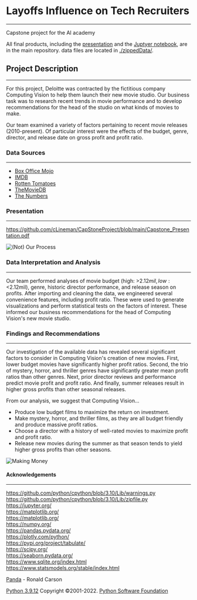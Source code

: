 # Layoffs Influence on Tech Recruiters
***
Capstone project for the AI academy 

All final products, including the [presentation](https://github.com/cLineman/CapStoneProject/blob/main/presentation.pdf) and the [Juptyer notebook](https://github.com/aldonahue/Apprenticeship-Capstone/blob/main/Technical%20recruiting%20.ipynb), are in the main repository.  data files are located in [./zippedData/](https://github.com/cLineman/CapStoneProject/tree/main/zippedData).

## Project Description
***
For this project, Deloitte was contracted by the fictitious company Computing Vision to help them launch their new movie studio. Our business task was to research recent trends in movie performance and to develop recommendations for the head of the studio on what kinds of movies to make.

Our team examined a variety of factors pertaining to recent movie releases (2010-present). Of particular interest were the effects of the budget, genre, director, and release date on gross profit and profit ratio.

### Data Sources
***
* [Box Office Mojo](https://www.boxofficemojo.com/)
* [IMDB](https://www.imdb.com/)
* [Rotten Tomatoes](https://www.rottentomatoes.com/)
* [TheMovieDB](https://www.themoviedb.org/)
* [The Numbers](https://www.the-numbers.com/)

### Presentation
***
https://github.com/cLineman/CapStoneProject/blob/main/Capstone_Presentation.pdf

![(Not) Our Process](https://imgs.xkcd.com/comics/assigning_numbers.png)

### Data Interpretation and Analysis
***
Our team performed analyses of movie budget (high: >$2.12mil, low:<$2.12mil), genre, historic director performance, and release season on profits. After importing and cleaning the data, we engineered several convenience features, including profit ratio. These were used to generate visualizations and perform statistical tests on the factors of interest. These informed our business recommendations for the head of Computing Vision's new movie studio.

### Findings and Recommendations
***
Our investigation of the available data has revealed several significant factors to consider in Computing Vision's creation of new movies. First, lower budget movies have significantly higher profit ratios. Second, the trio of mystery, horror, and thriller genres have significantly greater mean profit ratios than other genres. Next, prior director reviews and performance predict movie profit and profit ratio. And finally, summer releases result in higher gross profits than other seasonal releases.

From our analysis, we suggest that Computing Vision...
- Produce low budget films to maximize the return on investment.  
- Make mystery, horror, and thriller films, as they are all budget friendly and produce massive profit ratios. 
- Choose a director with a history of well-rated movies to maximize profit and profit ratio.  
- Release new movies during the summer as that season tends to yield higher gross profits than other seasons.

![Making Money](https://media3.giphy.com/media/LCdPNT81vlv3y/giphy.gif?cid=790b7611dcce7811c4839d2c698a8a11eca16053e8e2c767&rid=giphy.gif&ct=g)

#### Acknowledgements
***
https://github.com/python/cpython/blob/3.10/Lib/warnings.py  
https://github.com/python/cpython/blob/3.10/Lib/zipfile.py  
https://jupyter.org/  
https://matplotlib.org/  
https://matplotlib.org/  
https://numpy.org/  
https://pandas.pydata.org/  
https://plotly.com/python/  
https://pypi.org/project/tabulate/  
https://scipy.org/  
https://seaborn.pydata.org/  
https://www.sqlite.org/index.html  
https://www.statsmodels.org/stable/index.html

[Panda](https://www.publicdomainpictures.net/en/view-image.php?image=45712&picture=panda-bear) - Ronald Carson

[Python 3.9.12](https://www.python.org/) Copyright ©2001-2022. [Python Software Foundation](https://www.python.org/psf-landing/)